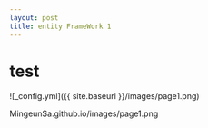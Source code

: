```yaml
---
layout: post
title: entity FrameWork 1
---
```


<html>
  <head>
  </head>
  
  <body>
  <h1> test </h1>
  ![_config.yml]({{ site.baseurl }}/images/page1.png)
  
  MingeunSa.github.io/images/page1.png
  </body>
  
</html>

